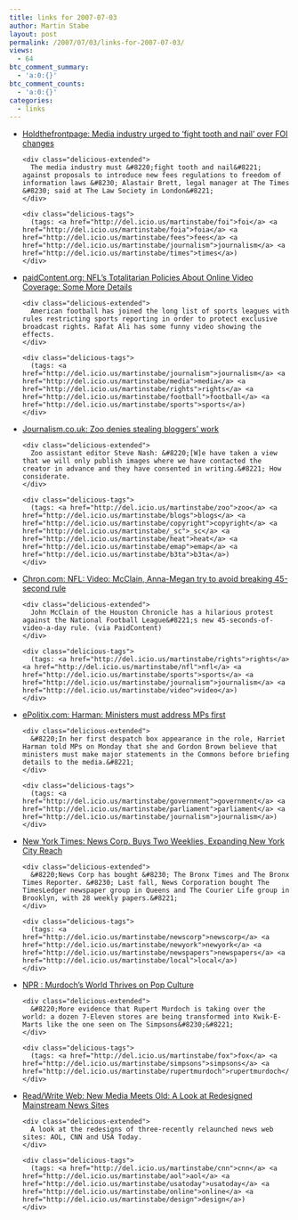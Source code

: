 ```yaml
---
title: links for 2007-07-03
author: Martin Stabe
layout: post
permalink: /2007/07/03/links-for-2007-07-03/
views:
  - 64
btc_comment_summary:
  - 'a:0:{}'
btc_comment_counts:
  - 'a:0:{}'
categories:
  - links
---
```

<ul class="delicious">
  <li>
    <div class="delicious-link">
      <a href="http://www.holdthefrontpage.co.uk/DAY/LAW/070702SEM.SHTML">Holdthefrontpage: Media industry urged to &#8216;fight tooth and nail&#8217; over FOI changes</a>
    </div>
    
    <div class="delicious-extended">
      The media industry must &#8220;fight tooth and nail&#8221; against proposals to introduce new fees regulations to freedom of information laws &#8230; Alastair Brett, legal manager at The Times &#8230; said at The Law Society in London&#8221;
    </div>
    
    <div class="delicious-tags">
      (tags: <a href="http://del.icio.us/martinstabe/foi">foi</a> <a href="http://del.icio.us/martinstabe/foia">foia</a> <a href="http://del.icio.us/martinstabe/fees">fees</a> <a href="http://del.icio.us/martinstabe/journalism">journalism</a> <a href="http://del.icio.us/martinstabe/times">times</a>)
    </div>
  </li>
  
  <li>
    <div class="delicious-link">
      <a href="http://www.paidcontent.org/entry/419-nfls-totalitarian-policies-about-online-video-coverage-some-more-detail/">paidContent.org: NFL’s Totalitarian Policies About Online Video Coverage: Some More Details</a>
    </div>
    
    <div class="delicious-extended">
      American football has joined the long list of sports leagues with rules restricting sports reporting in order to protect exclusive broadcast rights. Rafat Ali has some funny video showing the effects.
    </div>
    
    <div class="delicious-tags">
      (tags: <a href="http://del.icio.us/martinstabe/journalism">journalism</a> <a href="http://del.icio.us/martinstabe/media">media</a> <a href="http://del.icio.us/martinstabe/rights">rights</a> <a href="http://del.icio.us/martinstabe/football">football</a> <a href="http://del.icio.us/martinstabe/sports">sports</a>)
    </div>
  </li>
  
  <li>
    <div class="delicious-link">
      <a href="http://www.journalism.co.uk/news/story3385.shtml">Journalism.co.uk: Zoo denies stealing bloggers&#8217; work</a>
    </div>
    
    <div class="delicious-extended">
      Zoo assistant editor Steve Nash: &#8220;[W]e have taken a view that we will only publish images where we have contacted the creator in advance and they have consented in writing.&#8221; How considerate.
    </div>
    
    <div class="delicious-tags">
      (tags: <a href="http://del.icio.us/martinstabe/zoo">zoo</a> <a href="http://del.icio.us/martinstabe/blogs">blogs</a> <a href="http://del.icio.us/martinstabe/copyright">copyright</a> <a href="http://del.icio.us/martinstabe/_sc">_sc</a> <a href="http://del.icio.us/martinstabe/heat">heat</a> <a href="http://del.icio.us/martinstabe/emap">emap</a> <a href="http://del.icio.us/martinstabe/b3ta">b3ta</a>)
    </div>
  </li>
  
  <li>
    <div class="delicious-link">
      <a href="http://blogs.chron.com/nfl/2007/06/video_mcclain_annamegan_try_to.html">Chron.com: NFL: Video: McClain, Anna-Megan try to avoid breaking 45-second rule</a>
    </div>
    
    <div class="delicious-extended">
      John McClain of the Houston Chronicle has a hilarious protest against the National Football League&#8221;s new 45-seconds-of-video-a-day rule. (via PaidContent)
    </div>
    
    <div class="delicious-tags">
      (tags: <a href="http://del.icio.us/martinstabe/rights">rights</a> <a href="http://del.icio.us/martinstabe/nfl">nfl</a> <a href="http://del.icio.us/martinstabe/sports">sports</a> <a href="http://del.icio.us/martinstabe/journalism">journalism</a> <a href="http://del.icio.us/martinstabe/video">video</a>)
    </div>
  </li>
  
  <li>
    <div class="delicious-link">
      <a href="http://www.epolitix.com/EN/News/200707/98ca068d-d4ed-4e80-8953-aad4be83b308.htm">ePolitix.com: Harman: Ministers must address MPs first</a>
    </div>
    
    <div class="delicious-extended">
      &#8220;In her first despatch box appearance in the role, Harriet Harman told MPs on Monday that she and Gordon Brown believe that ministers must make major statements in the Commons before briefing details to the media.&#8221;
    </div>
    
    <div class="delicious-tags">
      (tags: <a href="http://del.icio.us/martinstabe/government">government</a> <a href="http://del.icio.us/martinstabe/parliament">parliament</a> <a href="http://del.icio.us/martinstabe/journalism">journalism</a>)
    </div>
  </li>
  
  <li>
    <div class="delicious-link">
      <a href="http://www.nytimes.com/2007/07/03/business/media/03paper.html?ex=1341115200&#038;en=673619ede3e4f70b&#038;ei=5088&#038;partner=rssnyt&#038;emc=rss">New York Times: News Corp. Buys Two Weeklies, Expanding New York City Reach</a>
    </div>
    
    <div class="delicious-extended">
      &#8220;News Corp has bought &#8230; The Bronx Times and The Bronx Times Reporter. &#8230; Last fall, News Corporation bought The TimesLedger newspaper group in Queens and The Courier Life group in Brooklyn, with 28 weekly papers.&#8221;
    </div>
    
    <div class="delicious-tags">
      (tags: <a href="http://del.icio.us/martinstabe/newscorp">newscorp</a> <a href="http://del.icio.us/martinstabe/newyork">newyork</a> <a href="http://del.icio.us/martinstabe/newspapers">newspapers</a> <a href="http://del.icio.us/martinstabe/local">local</a>)
    </div>
  </li>
  
  <li>
    <div class="delicious-link">
      <a href="http://www.npr.org/templates/story/story.php?storyId=11650219">NPR : Murdoch&#8217;s World Thrives on Pop Culture</a>
    </div>
    
    <div class="delicious-extended">
      &#8220;More evidence that Rupert Murdoch is taking over the world: a dozen 7-Eleven stores are being transformed into Kwik-E-Marts like the one seen on The Simpsons&#8230;&#8221;
    </div>
    
    <div class="delicious-tags">
      (tags: <a href="http://del.icio.us/martinstabe/fox">fox</a> <a href="http://del.icio.us/martinstabe/simpsons">simpsons</a> <a href="http://del.icio.us/martinstabe/rupertmurdoch">rupertmurdoch</a>)
    </div>
  </li>
  
  <li>
    <div class="delicious-link">
      <a href="http://www.readwriteweb.com/archives/redesigned_mainstream_news.php">Read/Write Web: New Media Meets Old: A Look at Redesigned Mainstream News Sites</a>
    </div>
    
    <div class="delicious-extended">
      A look at the redesigns of three-recently relaunched news web sites: AOL, CNN and USA Today.
    </div>
    
    <div class="delicious-tags">
      (tags: <a href="http://del.icio.us/martinstabe/cnn">cnn</a> <a href="http://del.icio.us/martinstabe/aol">aol</a> <a href="http://del.icio.us/martinstabe/usatoday">usatoday</a> <a href="http://del.icio.us/martinstabe/online">online</a> <a href="http://del.icio.us/martinstabe/design">design</a>)
    </div>
  </li>
</ul>